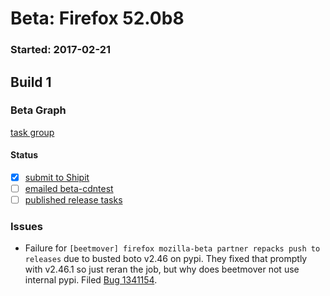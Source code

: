 # Beta: Firefox 52.0b8

### Started: 2017-02-21

## Build 1

### Beta Graph
[task group](https://tools.taskcluster.net/push-inspector/#/BDPYq49qTga4WQSwIlkbng)


#### Status
- [x] [submit to Shipit](https://wiki.mozilla.org/Release:Release_Automation_on_Mercurial:Starting_a_Release#Submit_to_Ship_It)
- [ ] [emailed beta-cdntest](../how-tos/relpro.md#1-email-drivers-re-release-live-on-test-channel)
- [ ] [published release tasks](../how-tos/relpro.md#3-publish-release)

### Issues
- Failure for ``[beetmover] firefox mozilla-beta partner repacks push to releases`` due to busted boto v2.46 on pypi. They fixed that promptly with v2.46.1 so just reran the job, but why does beetmover not use internal pypi. Filed [Bug 1341154](https://bugzil.la/1341154).


